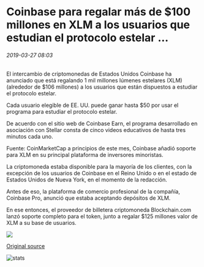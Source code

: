 # Coinbase para regalar más de $100 millones en XLM a los usuarios que estudian el protocolo estelar ...

###### 2019-03-27 08:03

El intercambio de criptomonedas de Estados Unidos Coinbase ha anunciado que está regalando 1 mil millones lúmenes estelares (XLM) (alrededor de $106 millones) a los usuarios que están dispuestos a estudiar el protocolo estelar.

Cada usuario elegible de EE. UU. puede ganar hasta $50 por usar el programa para estudiar el protocolo estelar.

De acuerdo con el sitio web de Coinbase Earn, el programa desarrollado en asociación con Stellar consta de cinco videos educativos de hasta tres minutos cada uno.

Fuente: CoinMarketCap a principios de este mes, Coinbase añadió soporte para XLM en su principal plataforma de inversores minoristas.

La criptomoneda estaba disponible para la mayoría de los clientes, con la excepción de los usuarios de Coinbase en el Reino Unido o en el estado de Estados Unidos de Nueva York, en el momento de la redacción.

Antes de eso, la plataforma de comercio profesional de la compañía, Coinbase Pro, anunció que estaba aceptando depósitos de XLM.

En ese entonces, el proveedor de billetera criptomoneda Blockchain.com lanzó soporte completo para el token, junto a regalar $125 millones valor de XLM a su base de usuarios.

![](https://s3.cointelegraph.com/storage/uploads/view/394baff279edd719b901da66d484f6e2.png)

[Original source](https://cointelegraph.com/news/coinbase-to-give-away-over-100-million-in-xlm-to-users-who-study-stellar-protocol)

![stats](https://c.statcounter.com/11760860/0/a89fa40b/1/ "stats")